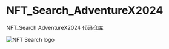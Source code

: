 # NFT_Search_AdventureX2024
NFT_Search AdventureX2024 代码仓库

![NFT Search logo](./assets/NFT_Search_banner.png)
